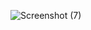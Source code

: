 
![Screenshot (7)](https://user-images.githubusercontent.com/114283440/205429440-9ceea620-bb20-4b7d-aa7c-1c4ae64ee268.png)
